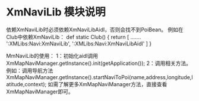# XmNaviLib 模块说明

依赖XmNaviLib时必须依赖XmNaviLibAidl，否则会找不到PoiBean。
例如在Club中依赖XmNaviLib：
def static Club() {
    return [
            .......
            ':XMLibs:Navi:XmNaviLib',
            ':XMLibs:Navi:XmNaviLibAidl'
    ]
}

MmNaviLib的使用：
1：初始化aidl调用XmMapNaviManager.getInstance().init(getApplication());
2：调用相关方法。例如：调用导航方法XmMapNaviManager.getInstance().startNaviToPoi(name,address,longitude,latitude,context);
如需了解更多XmMapNaviManager方法，直接查看XmMapNaviManager即可。


 
